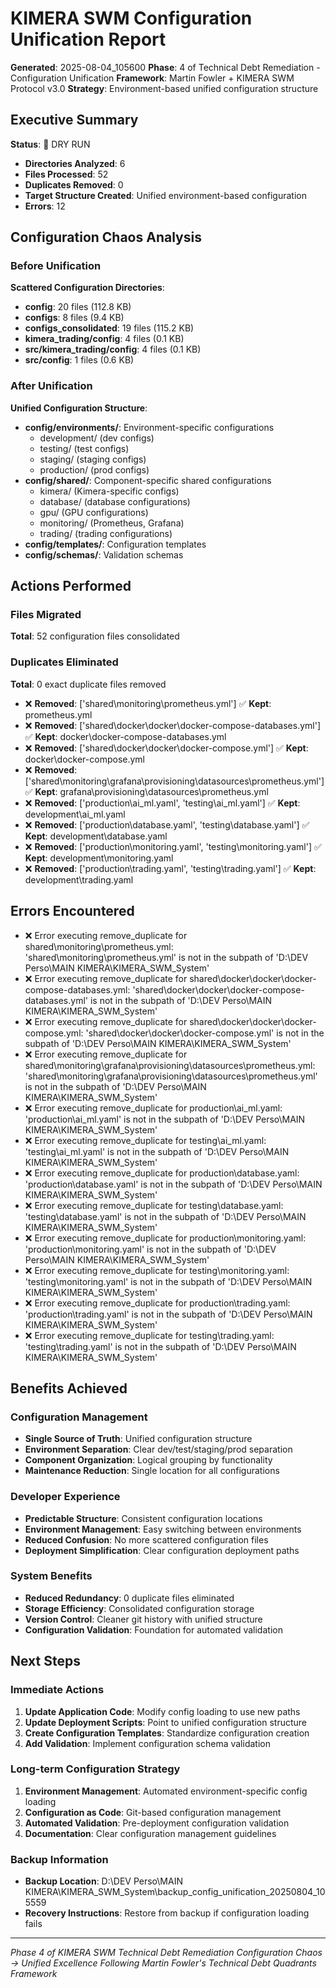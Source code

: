 # KIMERA SWM Configuration Unification Report
**Generated**: 2025-08-04_105600
**Phase**: 4 of Technical Debt Remediation - Configuration Unification
**Framework**: Martin Fowler + KIMERA SWM Protocol v3.0
**Strategy**: Environment-based unified configuration structure

## Executive Summary

**Status**: 🔄 DRY RUN
- **Directories Analyzed**: 6
- **Files Processed**: 52
- **Duplicates Removed**: 0
- **Target Structure Created**: Unified environment-based configuration
- **Errors**: 12

## Configuration Chaos Analysis

### Before Unification
**Scattered Configuration Directories**:
- **config**: 20 files (112.8 KB)
- **configs**: 8 files (9.4 KB)
- **configs_consolidated**: 19 files (115.2 KB)
- **kimera_trading/config**: 4 files (0.1 KB)
- **src/kimera_trading/config**: 4 files (0.1 KB)
- **src/config**: 1 files (0.6 KB)


### After Unification
**Unified Configuration Structure**:
- **config/environments/**: Environment-specific configurations
  - development/ (dev configs)
  - testing/ (test configs) 
  - staging/ (staging configs)
  - production/ (prod configs)
- **config/shared/**: Component-specific shared configurations
  - kimera/ (Kimera-specific configs)
  - database/ (database configurations)
  - gpu/ (GPU configurations)
  - monitoring/ (Prometheus, Grafana)
  - trading/ (trading configurations)
- **config/templates/**: Configuration templates
- **config/schemas/**: Validation schemas

## Actions Performed

### Files Migrated
**Total**: 52 configuration files consolidated

### Duplicates Eliminated  
**Total**: 0 exact duplicate files removed

- ❌ **Removed**: ['shared\\monitoring\\prometheus.yml']
  ✅ **Kept**: prometheus.yml
- ❌ **Removed**: ['shared\\docker\\docker\\docker-compose-databases.yml']
  ✅ **Kept**: docker\docker-compose-databases.yml
- ❌ **Removed**: ['shared\\docker\\docker\\docker-compose.yml']
  ✅ **Kept**: docker\docker-compose.yml
- ❌ **Removed**: ['shared\\monitoring\\grafana\\provisioning\\datasources\\prometheus.yml']
  ✅ **Kept**: grafana\provisioning\datasources\prometheus.yml
- ❌ **Removed**: ['production\\ai_ml.yaml', 'testing\\ai_ml.yaml']
  ✅ **Kept**: development\ai_ml.yaml
- ❌ **Removed**: ['production\\database.yaml', 'testing\\database.yaml']
  ✅ **Kept**: development\database.yaml
- ❌ **Removed**: ['production\\monitoring.yaml', 'testing\\monitoring.yaml']
  ✅ **Kept**: development\monitoring.yaml
- ❌ **Removed**: ['production\\trading.yaml', 'testing\\trading.yaml']
  ✅ **Kept**: development\trading.yaml

## Errors Encountered
- ❌ Error executing remove_duplicate for shared\monitoring\prometheus.yml: 'shared\\monitoring\\prometheus.yml' is not in the subpath of 'D:\\DEV Perso\\MAIN KIMERA\\KIMERA_SWM_System'
- ❌ Error executing remove_duplicate for shared\docker\docker\docker-compose-databases.yml: 'shared\\docker\\docker\\docker-compose-databases.yml' is not in the subpath of 'D:\\DEV Perso\\MAIN KIMERA\\KIMERA_SWM_System'
- ❌ Error executing remove_duplicate for shared\docker\docker\docker-compose.yml: 'shared\\docker\\docker\\docker-compose.yml' is not in the subpath of 'D:\\DEV Perso\\MAIN KIMERA\\KIMERA_SWM_System'
- ❌ Error executing remove_duplicate for shared\monitoring\grafana\provisioning\datasources\prometheus.yml: 'shared\\monitoring\\grafana\\provisioning\\datasources\\prometheus.yml' is not in the subpath of 'D:\\DEV Perso\\MAIN KIMERA\\KIMERA_SWM_System'
- ❌ Error executing remove_duplicate for production\ai_ml.yaml: 'production\\ai_ml.yaml' is not in the subpath of 'D:\\DEV Perso\\MAIN KIMERA\\KIMERA_SWM_System'
- ❌ Error executing remove_duplicate for testing\ai_ml.yaml: 'testing\\ai_ml.yaml' is not in the subpath of 'D:\\DEV Perso\\MAIN KIMERA\\KIMERA_SWM_System'
- ❌ Error executing remove_duplicate for production\database.yaml: 'production\\database.yaml' is not in the subpath of 'D:\\DEV Perso\\MAIN KIMERA\\KIMERA_SWM_System'
- ❌ Error executing remove_duplicate for testing\database.yaml: 'testing\\database.yaml' is not in the subpath of 'D:\\DEV Perso\\MAIN KIMERA\\KIMERA_SWM_System'
- ❌ Error executing remove_duplicate for production\monitoring.yaml: 'production\\monitoring.yaml' is not in the subpath of 'D:\\DEV Perso\\MAIN KIMERA\\KIMERA_SWM_System'
- ❌ Error executing remove_duplicate for testing\monitoring.yaml: 'testing\\monitoring.yaml' is not in the subpath of 'D:\\DEV Perso\\MAIN KIMERA\\KIMERA_SWM_System'
- ❌ Error executing remove_duplicate for production\trading.yaml: 'production\\trading.yaml' is not in the subpath of 'D:\\DEV Perso\\MAIN KIMERA\\KIMERA_SWM_System'
- ❌ Error executing remove_duplicate for testing\trading.yaml: 'testing\\trading.yaml' is not in the subpath of 'D:\\DEV Perso\\MAIN KIMERA\\KIMERA_SWM_System'

## Benefits Achieved

### Configuration Management
- **Single Source of Truth**: Unified configuration structure
- **Environment Separation**: Clear dev/test/staging/prod separation
- **Component Organization**: Logical grouping by functionality
- **Maintenance Reduction**: Single location for all configurations

### Developer Experience
- **Predictable Structure**: Consistent configuration locations
- **Environment Management**: Easy switching between environments
- **Reduced Confusion**: No more scattered configuration files
- **Deployment Simplification**: Clear configuration deployment paths

### System Benefits
- **Reduced Redundancy**: 0 duplicate files eliminated
- **Storage Efficiency**: Consolidated configuration storage
- **Version Control**: Cleaner git history with unified structure
- **Configuration Validation**: Foundation for automated validation

## Next Steps

### Immediate Actions
1. **Update Application Code**: Modify config loading to use new paths
2. **Update Deployment Scripts**: Point to unified configuration structure
3. **Create Configuration Templates**: Standardize configuration creation
4. **Add Validation**: Implement configuration schema validation

### Long-term Configuration Strategy
1. **Environment Management**: Automated environment-specific config loading
2. **Configuration as Code**: Git-based configuration management
3. **Automated Validation**: Pre-deployment configuration validation
4. **Documentation**: Clear configuration management guidelines

### Backup Information
- **Backup Location**: D:\DEV Perso\MAIN KIMERA\KIMERA_SWM_System\backup_config_unification_20250804_105559
- **Recovery Instructions**: Restore from backup if configuration loading fails

---

*Phase 4 of KIMERA SWM Technical Debt Remediation*
*Configuration Chaos → Unified Excellence*
*Following Martin Fowler's Technical Debt Quadrants Framework*

